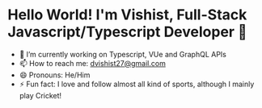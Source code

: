 # Hello World! I'm Vishist, Full-Stack Javascript/Typescript Developer 👋

- 🔭 I’m currently working on Typescript, VUe and GraphQL APIs
- 📫 How to reach me: dvishist27@gmail.com
- 😄 Pronouns: He/Him
- ⚡ Fun fact: I love and follow almost all kind of sports, although I mainly play Cricket!
